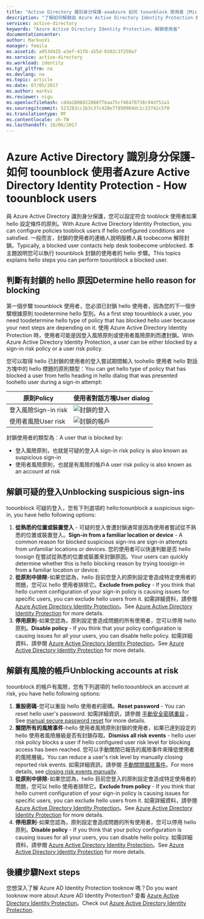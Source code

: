 ```yaml
---
title: "Active Directory 識別身分保護-aaaAzure 如何 toounblock 使用者 |Microsoft 文件"
description: "了解如何解鎖由 Azure Active Directory Identity Protection 原則所封鎖的使用者。"
services: active-directory
keywords: "Azure Active Directory Identity Protection，解鎖使用者"
documentationcenter: 
author: MarkusVi
manager: femila
ms.assetid: a953d425-a3ef-41f8-a55d-0202c3f250a7
ms.service: active-directory
ms.workload: identity
ms.tgt_pltfrm: na
ms.devlang: na
ms.topic: article
ms.date: 07/05/2017
ms.author: markvi
ms.reviewer: nigu
ms.openlocfilehash: cdda2808822888f76aa75cf46478738c94df51a1
ms.sourcegitcommit: 523283cc1b3c37c428e77850964dc1c33742c5f0
ms.translationtype: MT
ms.contentlocale: zh-TW
ms.lasthandoff: 10/06/2017
---
```

# <a name="azure-active-directory-identity-protection---how-toounblock-users"></a><span data-ttu-id="4f220-104">Azure Active Directory 識別身分保護-如何 toounblock 使用者</span><span class="sxs-lookup"><span data-stu-id="4f220-104">Azure Active Directory Identity Protection - How toounblock users</span></span>
<span data-ttu-id="4f220-105">與 Azure Active Directory 識別身分保護，您可以設定符合 tooblock 使用者如果 hello 設定條件的原則。</span><span class="sxs-lookup"><span data-stu-id="4f220-105">With Azure Active Directory Identity Protection, you can configure policies tooblock users if hello configured conditions are satisfied.</span></span> <span data-ttu-id="4f220-106">一般而言，封鎖的使用者的連絡人說明服務人員 toobecome 解除封鎖。</span><span class="sxs-lookup"><span data-stu-id="4f220-106">Typically, a blocked user contacts help desk toobecome unblocked.</span></span> <span data-ttu-id="4f220-107">本主題說明您可以執行 toounblock 封鎖的使用者的 hello 步驟。</span><span class="sxs-lookup"><span data-stu-id="4f220-107">This topics explains hello steps you can perform toounblock a blocked user.</span></span>

## <a name="determine-hello-reason-for-blocking"></a><span data-ttu-id="4f220-108">判斷有封鎖的 hello 原因</span><span class="sxs-lookup"><span data-stu-id="4f220-108">Determine hello reason for blocking</span></span>
<span data-ttu-id="4f220-109">第一個步驟 toounblock 使用者，您必須已封鎖 hello 使用者，因為您的下一個步驟根據原則 toodetermine hello 型別。</span><span class="sxs-lookup"><span data-stu-id="4f220-109">As a first step toounblock a user, you need toodetermine hello type of policy that has blocked hello user because your next steps are depending on it.</span></span>
<span data-ttu-id="4f220-110">使用 Azure Active Directory Identity Protection 時，使用者可能是因登入風險原則或使用者風險原則而遭封鎖。</span><span class="sxs-lookup"><span data-stu-id="4f220-110">With Azure Active Directory Identity Protection, a user can be either blocked by a sign-in risk policy or a user risk policy.</span></span>

<span data-ttu-id="4f220-111">您可以取得 hello 已封鎖的使用者的登入嘗試期間輸入 toohello 使用者 hello 對話方塊中的 hello 標題的原則類型：</span><span class="sxs-lookup"><span data-stu-id="4f220-111">You can get hello type of policy that has blocked a user from hello heading in hello dialog that was presented toohello user during a sign-in attempt:</span></span>

| <span data-ttu-id="4f220-112">原則</span><span class="sxs-lookup"><span data-stu-id="4f220-112">Policy</span></span> | <span data-ttu-id="4f220-113">使用者對話方塊</span><span class="sxs-lookup"><span data-stu-id="4f220-113">User dialog</span></span> |
| --- | --- |
| <span data-ttu-id="4f220-114">登入風險</span><span class="sxs-lookup"><span data-stu-id="4f220-114">Sign-in risk</span></span> |![封鎖的登入](./media/active-directory-identityprotection-unblock-howto/02.png) |
| <span data-ttu-id="4f220-116">使用者風險</span><span class="sxs-lookup"><span data-stu-id="4f220-116">User risk</span></span> |![封鎖的帳戶](./media/active-directory-identityprotection-unblock-howto/104.png) |

<span data-ttu-id="4f220-118">封鎖使用者的類型為︰</span><span class="sxs-lookup"><span data-stu-id="4f220-118">A user that is blocked by:</span></span>

* <span data-ttu-id="4f220-119">登入風險原則，也就是可疑的登入</span><span class="sxs-lookup"><span data-stu-id="4f220-119">A sign-in risk policy is also known as suspicious sign-in</span></span>
* <span data-ttu-id="4f220-120">使用者風險原則，也就是有風險的帳戶</span><span class="sxs-lookup"><span data-stu-id="4f220-120">A user risk policy is also known as an account at risk</span></span>

## <a name="unblocking-suspicious-sign-ins"></a><span data-ttu-id="4f220-121">解鎖可疑的登入</span><span class="sxs-lookup"><span data-stu-id="4f220-121">Unblocking suspicious sign-ins</span></span>
<span data-ttu-id="4f220-122">toounblock 可疑的登入，您有下列選項的 hello:</span><span class="sxs-lookup"><span data-stu-id="4f220-122">toounblock a suspicious sign-in, you have hello following options:</span></span>

1. <span data-ttu-id="4f220-123">**從熟悉的位置或裝置登入** - 可疑的登入會遭封鎖通常是因為使用者嘗試從不熟悉的位置或裝置登入。</span><span class="sxs-lookup"><span data-stu-id="4f220-123">**Sign-in from a familiar location or device** - A common reason for blocked suspicious sign-ins are sign-in attempts from unfamiliar locations or devices.</span></span> <span data-ttu-id="4f220-124">您的使用者可以快速判斷是否 hello toosign 在嘗試從熟悉的位置或裝置來封鎖原因。</span><span class="sxs-lookup"><span data-stu-id="4f220-124">Your users can quickly determine whether this is hello blocking reason by trying toosign-in from a familiar location or device.</span></span>
2. <span data-ttu-id="4f220-125">**從原則中排除**-如果您認為，hello 目前您登入的原則設定會造成特定使用者的問題，您可以 hello 使用者排除它。</span><span class="sxs-lookup"><span data-stu-id="4f220-125">**Exclude from policy** - If you think that hello current configuration of your sign-in policy is causing issues for specific users, you can exclude hello users from it.</span></span> <span data-ttu-id="4f220-126">如需詳細資料，請參閱 [Azure Active Directory Identity Protection](active-directory-identityprotection.md)。</span><span class="sxs-lookup"><span data-stu-id="4f220-126">See [Azure Active Directory Identity Protection](active-directory-identityprotection.md) for more details.</span></span>
3. <span data-ttu-id="4f220-127">**停用原則**-如果您認為，原則設定會造成問題的所有使用者，您可以停用 hello 原則。</span><span class="sxs-lookup"><span data-stu-id="4f220-127">**Disable policy** - If you think that your policy configuration is causing issues for all your users, you can disable hello policy.</span></span> <span data-ttu-id="4f220-128">如需詳細資料，請參閱 [Azure Active Directory Identity Protection](active-directory-identityprotection.md)。</span><span class="sxs-lookup"><span data-stu-id="4f220-128">See [Azure Active Directory Identity Protection](active-directory-identityprotection.md) for more details.</span></span>

## <a name="unblocking-accounts-at-risk"></a><span data-ttu-id="4f220-129">解鎖有風險的帳戶</span><span class="sxs-lookup"><span data-stu-id="4f220-129">Unblocking accounts at risk</span></span>
<span data-ttu-id="4f220-130">toounblock 的帳戶有風險，您有下列選項的 hello:</span><span class="sxs-lookup"><span data-stu-id="4f220-130">toounblock an account at risk, you have hello following options:</span></span>

1. <span data-ttu-id="4f220-131">**重設密碼**-您可以重設 hello 使用者的密碼。</span><span class="sxs-lookup"><span data-stu-id="4f220-131">**Reset password** - You can reset hello user's password.</span></span> <span data-ttu-id="4f220-132">如需詳細資訊，請參閱 [手動安全密碼重設](active-directory-identityprotection.md#manual-secure-password-reset) 。</span><span class="sxs-lookup"><span data-stu-id="4f220-132">See [manual secure password reset](active-directory-identityprotection.md#manual-secure-password-reset) for more details.</span></span>
2. <span data-ttu-id="4f220-133">**關閉所有的風險事件**-hello 使用者風險原則封鎖的使用者，如果已達到設定的 hello 使用者風險層級是否有封鎖存取。</span><span class="sxs-lookup"><span data-stu-id="4f220-133">**Dismiss all risk events** - hello user risk policy blocks a user if hello configured user risk level for blocking access has been reached.</span></span> <span data-ttu-id="4f220-134">您可以手動關閉已報告的風險事件來降低使用者的風險層級。</span><span class="sxs-lookup"><span data-stu-id="4f220-134">You can reduce a user's risk level by manually closing reported risk events.</span></span> <span data-ttu-id="4f220-135">如需詳細資訊，請參閱 [手動關閉風險事件](active-directory-identityprotection.md#closing-risk-events-manually)。</span><span class="sxs-lookup"><span data-stu-id="4f220-135">For more details, see [closing risk events manually](active-directory-identityprotection.md#closing-risk-events-manually).</span></span>
3. <span data-ttu-id="4f220-136">**從原則中排除**-如果您認為，hello 目前您登入的原則設定會造成特定使用者的問題，您可以 hello 使用者排除它。</span><span class="sxs-lookup"><span data-stu-id="4f220-136">**Exclude from policy** - If you think that hello current configuration of your sign-in policy is causing issues for specific users, you can exclude hello users from it.</span></span> <span data-ttu-id="4f220-137">如需詳細資料，請參閱 [Azure Active Directory Identity Protection](active-directory-identityprotection.md)。</span><span class="sxs-lookup"><span data-stu-id="4f220-137">See [Azure Active Directory Identity Protection](active-directory-identityprotection.md) for more details.</span></span>
4. <span data-ttu-id="4f220-138">**停用原則**-如果您認為，原則設定會造成問題的所有使用者，您可以停用 hello 原則。</span><span class="sxs-lookup"><span data-stu-id="4f220-138">**Disable policy** - If you think that your policy configuration is causing issues for all your users, you can disable hello policy.</span></span> <span data-ttu-id="4f220-139">如需詳細資料，請參閱 [Azure Active Directory Identity Protection](active-directory-identityprotection.md)。</span><span class="sxs-lookup"><span data-stu-id="4f220-139">See [Azure Active Directory Identity Protection](active-directory-identityprotection.md) for more details.</span></span>

## <a name="next-steps"></a><span data-ttu-id="4f220-140">後續步驟</span><span class="sxs-lookup"><span data-stu-id="4f220-140">Next steps</span></span>
 <span data-ttu-id="4f220-141">您想深入了解 Azure AD Identity Protection tooknow 嗎？</span><span class="sxs-lookup"><span data-stu-id="4f220-141">Do you want tooknow more about Azure AD Identity Protection?</span></span> <span data-ttu-id="4f220-142">查看 [Azure Active Directory Identity Protection](active-directory-identityprotection.md)。</span><span class="sxs-lookup"><span data-stu-id="4f220-142">Check out [Azure Active Directory Identity Protection](active-directory-identityprotection.md).</span></span>
